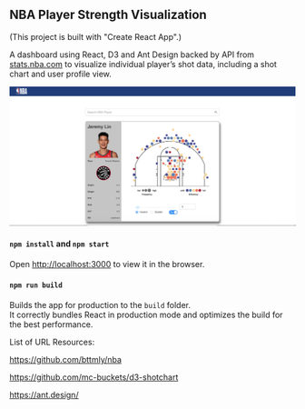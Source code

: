 ## NBA Player Strength Visualization 

(This project is built with "Create React App".)

A dashboard using React, D3 and Ant Design backed by API from [stats.nba.com](https://stats.nba.com/) to visualize individual player’s shot data, including a shot chart and user profile view.

![NBA Project Preview](src/assets/images/nba-project-preview.png)

#### `npm install` and `npm start`

Open [http://localhost:3000](http://localhost:3000) to view it in the browser.

#### `npm run build`

Builds the app for production to the `build` folder.<br>
It correctly bundles React in production mode and optimizes the build for the best performance.

List of URL Resources:

https://github.com/bttmly/nba

https://github.com/mc-buckets/d3-shotchart

https://ant.design/
